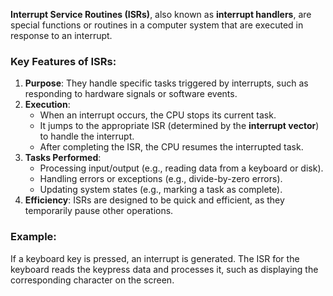 **Interrupt Service Routines (ISRs)**, also known as **interrupt handlers**, are special functions or routines in a computer system that are executed in response to an interrupt.

### Key Features of ISRs:

1. **Purpose**: They handle specific tasks triggered by interrupts, such as responding to hardware signals or software events.
2. **Execution**:
    - When an interrupt occurs, the CPU stops its current task.
    - It jumps to the appropriate ISR (determined by the **interrupt vector**) to handle the interrupt.
    - After completing the ISR, the CPU resumes the interrupted task.
3. **Tasks Performed**:
    - Processing input/output (e.g., reading data from a keyboard or disk).
    - Handling errors or exceptions (e.g., divide-by-zero errors).
    - Updating system states (e.g., marking a task as complete).
4. **Efficiency**: ISRs are designed to be quick and efficient, as they temporarily pause other operations.

### Example:

If a keyboard key is pressed, an interrupt is generated. The ISR for the keyboard reads the keypress data and processes it, such as displaying the corresponding character on the screen.